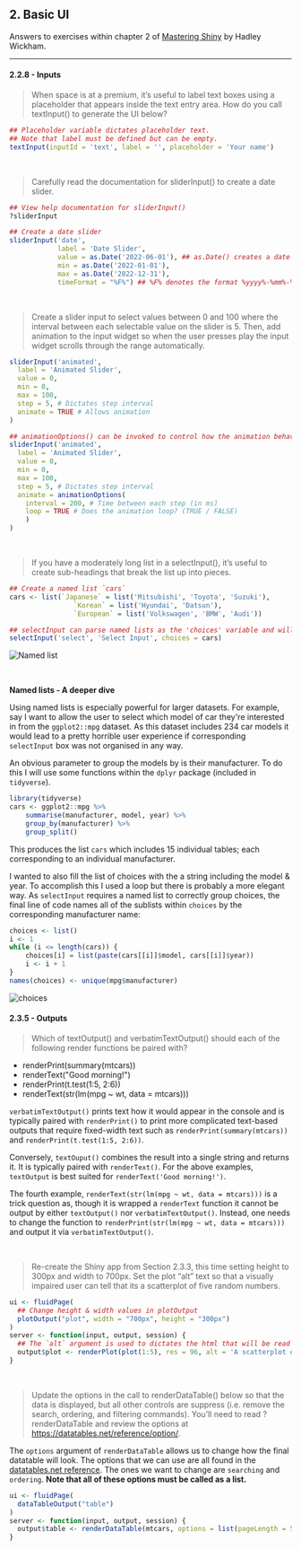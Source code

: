 ## 2. Basic UI
Answers to exercises within chapter 2 of [Mastering Shiny](https://mastering-shiny.org/) by Hadley Wickham.

---

#### 2.2.8 - Inputs
>When space is at a premium, it’s useful to label text boxes using a placeholder that appears inside the text entry area. How do you call textInput() to generate the UI below?

```R
## Placeholder variable dictates placeholder text.
## Note that label must be defined but can be empty.
textInput(inputId = 'text', label = '', placeholder = 'Your name')

```
&nbsp;
>Carefully read the documentation for sliderInput() to create a date slider.

```R
## View help documentation for sliderInput()
?sliderInput

## Create a date slider
sliderInput('date',
            label = 'Date Slider',
            value = as.Date('2022-06-01'), ## as.Date() creates a date object
            min = as.Date('2022-01-01'),
            max = as.Date('2022-12-31'),
            timeFormat = "%F%") ## %F% denotes the format %yyyy%-%mm%-%dd%
```
&nbsp;
>Create a slider input to select values between 0 and 100 where the interval between each selectable value on the slider is 5. Then, add animation to the input widget so when the user presses play the input widget scrolls through the range automatically.

```R
sliderInput('animated',
  label = 'Animated Slider',
  value = 0,
  min = 0,
  max = 100,
  step = 5, # Dictates step interval
  animate = TRUE # Allows animation
)

## animationOptions() can be invoked to control how the animation behaves
sliderInput('animated',
  label = 'Animated Slider',
  value = 0,
  min = 0,
  max = 100,
  step = 5, # Dictates step interval
  animate = animationOptions(
    interval = 200, # Time between each step (in ms)
    loop = TRUE # Does the animation loop? (TRUE / FALSE)
    )
)
```
&nbsp;

>If you have a moderately long list in a selectInput(), it’s useful to create sub-headings that break the list up into pieces.

```R
## Create a named list `cars`
cars <- list(`Japanese` = list('Mitsubishi', 'Toyota', 'Suzuki'),
                `Korean` = list('Hyundai', 'Datsun'),
                `European` = list('Volkswagen', 'BMW', 'Audi'))

## selectInput can parse named lists as the 'choices' variable and will group by name
selectInput('select', 'Select Input', choices = cars)
```
![Named list](https://i.imgur.com/3X8sNpv.png)

&nbsp;

**Named lists - A deeper dive**

Using named lists is especially powerful for larger datasets. For example, say I want to allow the user to select which model of car they're interested in from the `ggplot2::mpg` dataset. As this dataset includes 234 car models it would lead to a pretty horrible user experience if corresponding `selectInput` box was not organised in any way.

An obvious parameter to group the models by is their manufacturer. To do this I will use some functions within the `dplyr` package (included in `tidyverse`).
```R
library(tidyverse)
cars <- ggplot2::mpg %>%
    summarise(manufacturer, model, year) %>%
    group_by(manufacturer) %>%
    group_split()
```
This produces the list `cars` which includes 15 individual tables; each corresponding to an individual manufacturer.

I wanted to also fill the list of choices with the a string including the model & year. To accomplish this I used a loop but there is probably a more elegant way. As `selectInput` requires a named list to correctly group choices, the final line of code names all of the sublists within `choices` by the corresponding manufacturer name:
```R
choices <- list()
i <- 1
while (i <= length(cars)) {
    choices[i] = list(paste(cars[[i]]$model, cars[[i]]$year))
    i <- i + 1
}
names(choices) <- unique(mpg$manufacturer)
```
![choices](https://i.imgur.com/tSBjQx1.png)

#### 2.3.5 - Outputs
>Which of textOutput() and verbatimTextOutput() should each of the following render functions be paired with?
* renderPrint(summary(mtcars))
* renderText("Good morning!")
* renderPrint(t.test(1:5, 2:6))
* renderText(str(lm(mpg ~ wt, data = mtcars)))

`verbatimTextOutput()` prints text how it would appear in the console and is typically paired with `renderPrint()` to print more complicated text-based outputs that require fixed-width text such as `renderPrint(summary(mtcars))` and `renderPrint(t.test(1:5, 2:6))`.

Conversely, `textOuput()` combines the result into a single string and returns it. It is typically paired with `renderText()`. For the above examples, `textOutput` is best suited for `renderText('Good morning!')`.

The fourth example, `renderText(str(lm(mpg ~ wt, data = mtcars)))` is a trick question as, though it is wrapped a `renderText` function it cannot be output by either `textOutput()` nor `verbatimTextOutput()`. Instead, one needs to change the function to `renderPrint(str(lm(mpg ~ wt, data = mtcars)))` and output it via `verbatimTextOutput()`.

&nbsp;

>Re-create the Shiny app from Section 2.3.3, this time setting height to 300px and width to 700px. Set the plot “alt” text so that a visually impaired user can tell that its a scatterplot of five random numbers.

```R
ui <- fluidPage(
  ## Change height & width values in plotOutput
  plotOutput("plot", width = "700px", height = "300px")
)
server <- function(input, output, session) {
  ## The `alt` argument is used to dictates the html that will be read by a screen reader if the image/plot is not printed.
  output$plot <- renderPlot(plot(1:5), res = 96, alt = 'A scatterplot of five random numbers.')
}
```

&nbsp;

>Update the options in the call to renderDataTable() below so that the data is displayed, but all other controls are suppress (i.e. remove the search, ordering, and filtering commands). You’ll need to read ?renderDataTable and review the options at https://datatables.net/reference/option/.

The `options` argument of `renderDataTable` allows us to change how the final datatable will look. The options that we can use are all found in the [datatables.net reference](https://datatables.net/reference/option/). The ones we want to change are `searching` and `ordering`. **Note that all of these options must be called as a list.**

```R
ui <- fluidPage(
  dataTableOutput("table")
)
server <- function(input, output, session) {
  output$table <- renderDataTable(mtcars, options = list(pageLength = 5, searching = FALSE, ordering = FALSE))
}
```
